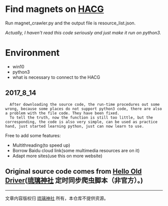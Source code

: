 # Find magnets on [HACG](http://www.llss.me)
Run magnet_crawler.py and the output file is resource_list.json.

_Actually, I haven't read this code seriously and just make it run on python3._

# Environment
- win10
- python3
- what is necessary to connect to the HACG


## 2017_8_14
      After downloading the source code, the run-time procedures out some wrong, because some places do not support python3 code, there are also a problem with the file code. They have been fixed.
      To tell the truth, now the function is still too little, but the corresponding, the code is also very simple, can be used as practice hand, just started learning python, just can now learn to use.
Free to add some features:
- Multithreading(to speed up)
- Borrow Baidu cloud link(some multimedia resources are on it)
- Adapt more sites(use this on more website)

## Original source code comes from [Hello Old Driver](https://github.com/Chion82/hello-old-driver)([琉璃神社](http://www.llss.me) 定时同步爬虫脚本（非官方）。)
----------------
文章内容版权归 [琉璃神社](http://www.llss.me) 所有，本仓库不提供资源。  
